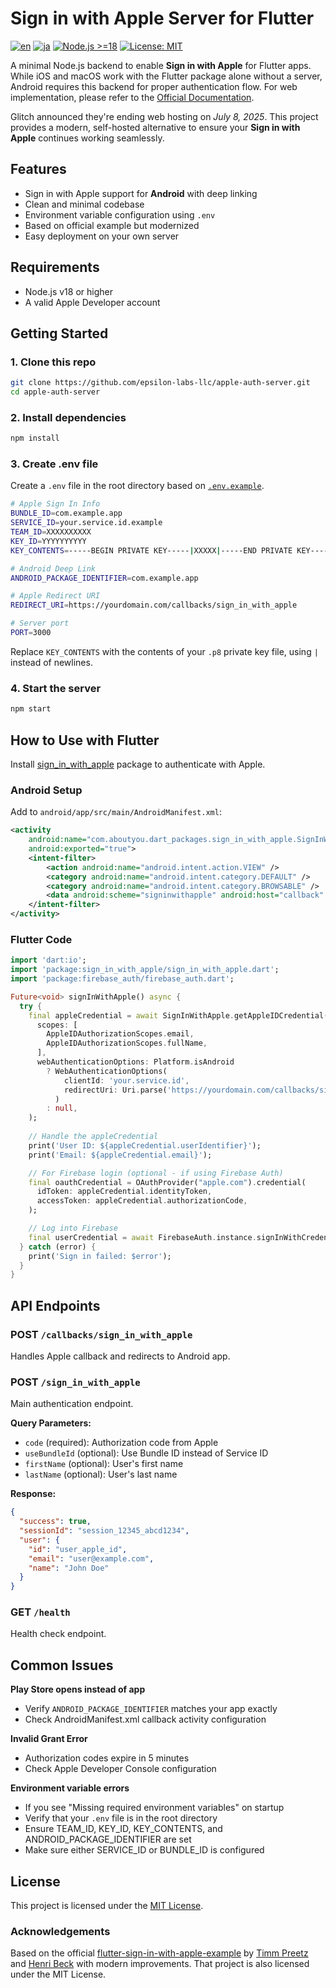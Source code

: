 # Sign in with Apple Server for Flutter

[![en](https://img.shields.io/badge/lang-en-orange.svg)](README.md)
[![ja](https://img.shields.io/badge/lang-ja-blue.svg)](README.ja.md)
[![Node.js >=18](https://img.shields.io/badge/node-%3E=18-green)](https://nodejs.org/)
[![License: MIT](https://img.shields.io/badge/license-MIT-blue.svg)](LICENSE)

A minimal Node.js backend to enable **Sign in with Apple** for Flutter apps.   
While iOS and macOS work with the Flutter package alone without a server, Android requires this backend for proper authentication flow. For web implementation, please refer to the [Official Documentation](https://pub.dev/packages/sign_in_with_apple).

Glitch announced they're ending web hosting on _July 8, 2025_. This project provides a modern, self-hosted alternative to ensure your **Sign in with Apple** continues working seamlessly.

## Features

- Sign in with Apple support for **Android** with deep linking
- Clean and minimal codebase
- Environment variable configuration using `.env`
- Based on official example but modernized
- Easy deployment on your own server

## Requirements

- Node.js v18 or higher
- A valid Apple Developer account

## Getting Started

### 1. Clone this repo

```bash
git clone https://github.com/epsilon-labs-llc/apple-auth-server.git
cd apple-auth-server
```

### 2. Install dependencies
```bash
npm install
```

### 3. Create .env file
Create a `.env` file in the root directory based on [`.env.example`](.env.example).

```bash
# Apple Sign In Info
BUNDLE_ID=com.example.app
SERVICE_ID=your.service.id.example
TEAM_ID=XXXXXXXXXX
KEY_ID=YYYYYYYYYY
KEY_CONTENTS=-----BEGIN PRIVATE KEY-----|XXXXX|-----END PRIVATE KEY-----

# Android Deep Link
ANDROID_PACKAGE_IDENTIFIER=com.example.app

# Apple Redirect URI
REDIRECT_URI=https://yourdomain.com/callbacks/sign_in_with_apple

# Server port
PORT=3000
```

Replace `KEY_CONTENTS` with the contents of your `.p8` private key file, using `|` instead of newlines.

### 4. Start the server

```bash
npm start
```

## How to Use with Flutter
Install [sign_in_with_apple](https://pub.dev/packages/sign_in_with_apple) package to authenticate with Apple.

### Android Setup
Add to `android/app/src/main/AndroidManifest.xml`:

```xml
<activity
    android:name="com.aboutyou.dart_packages.sign_in_with_apple.SignInWithAppleCallback"
    android:exported="true">
    <intent-filter>
        <action android:name="android.intent.action.VIEW" />
        <category android:name="android.intent.category.DEFAULT" />
        <category android:name="android.intent.category.BROWSABLE" />
        <data android:scheme="signinwithapple" android:host="callback" />
    </intent-filter>
</activity>
```

### Flutter Code

```dart
import 'dart:io';
import 'package:sign_in_with_apple/sign_in_with_apple.dart';
import 'package:firebase_auth/firebase_auth.dart';

Future<void> signInWithApple() async {
  try {
    final appleCredential = await SignInWithApple.getAppleIDCredential(
      scopes: [
        AppleIDAuthorizationScopes.email,
        AppleIDAuthorizationScopes.fullName,
      ],
      webAuthenticationOptions: Platform.isAndroid
        ? WebAuthenticationOptions(
            clientId: 'your.service.id',
            redirectUri: Uri.parse('https://yourdomain.com/callbacks/sign_in_with_apple'),
          )
        : null,
    );
    
    // Handle the appleCredential
    print('User ID: ${appleCredential.userIdentifier}');
    print('Email: ${appleCredential.email}');

    // For Firebase login (optional - if using Firebase Auth)
    final oauthCredential = OAuthProvider("apple.com").credential(
      idToken: appleCredential.identityToken,
      accessToken: appleCredential.authorizationCode,
    );

    // Log into Firebase
    final userCredential = await FirebaseAuth.instance.signInWithCredential(oauthCredential);
  } catch (error) {
    print('Sign in failed: $error');
  }
}
```

## API Endpoints

### POST `/callbacks/sign_in_with_apple`
Handles Apple callback and redirects to Android app.

### POST `/sign_in_with_apple`
Main authentication endpoint.

**Query Parameters:**
- `code` (required): Authorization code from Apple
- `useBundleId` (optional): Use Bundle ID instead of Service ID
- `firstName` (optional): User's first name
- `lastName` (optional): User's last name

**Response:**
```json
{
  "success": true,
  "sessionId": "session_12345_abcd1234",
  "user": {
    "id": "user_apple_id",
    "email": "user@example.com",
    "name": "John Doe"
  }
}
```

### GET `/health`
Health check endpoint.

## Common Issues

**Play Store opens instead of app**
- Verify `ANDROID_PACKAGE_IDENTIFIER` matches your app exactly
- Check AndroidManifest.xml callback activity configuration

**Invalid Grant Error**
- Authorization codes expire in 5 minutes
- Check Apple Developer Console configuration

**Environment variable errors**
- If you see "Missing required environment variables" on startup
- Verify that your `.env` file is in the root directory
- Ensure TEAM_ID, KEY_ID, KEY_CONTENTS, and ANDROID_PACKAGE_IDENTIFIER are set
- Make sure either SERVICE_ID or BUNDLE_ID is configured

## License

This project is licensed under the [MIT License](LICENSE).

### Acknowledgements

Based on the official [flutter-sign-in-with-apple-example](https://glitch.com/~flutter-sign-in-with-apple-example) by [Timm Preetz](https://glitch.com/@tp) and [Henri Beck](https://glitch.com/@HenriBeck) with modern improvements. 
That project is also licensed under the MIT License.
